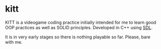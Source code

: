 # kitt
KITT is a videogame coding practice initially intended for me to learn good OOP practices as well as SOLID principles. Developed in C++ using [SDL](https://www.libsdl.org).

It is in very early stages so there is nothing playable so far. Please, bare with me.
